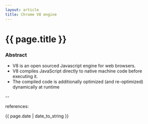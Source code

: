 ```yaml
---
layout: article
title: Chrome V8 engine
---
```

# {{ page.title }}

### Abstract

- V8 is an open sourced Javascript engine for web browsers.
- V8 compiles JavaScript directly to native machine code before executing it.
- The compiled code is additionally optimized (and re-optimized) dynamically at runtime

--

references:

{{ page.date | date_to_string }}
